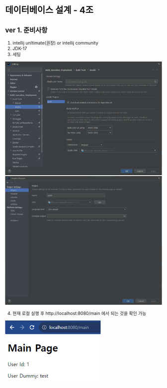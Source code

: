 # 데이터베이스 설계 - 4조

## ver 1. 준비사항  

1. intellij unltimate(권장) or intellij community  
2. JDK-17
3. 세팅  

![img.png](image/img.png)
![img_1.png](image/img_1.png)

4. 현재 로컬 실행 후 http://localhost:8080/main 에서 되는 것을 확인 가능  

![img_2.png](image/img_2.png)
